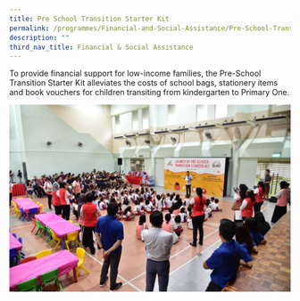 ```yaml
---
title: Pre School Transition Starter Kit
permalink: /programmes/Financial-and-Social-Assistance/Pre-School-Transition-Starter-Kit
description: ""
third_nav_title: Financial & Social Assistance
---
```

To provide financial support for low-income families, the Pre-School Transition Starter Kit alleviates the costs of school bags, stationery items and book vouchers for children transiting from kindergarten to Primary One.

![](/images/Programmes/Financial%20&%20Social%20Assistance/Pre-School%20Transition%20Starter%20Kit.jpg)